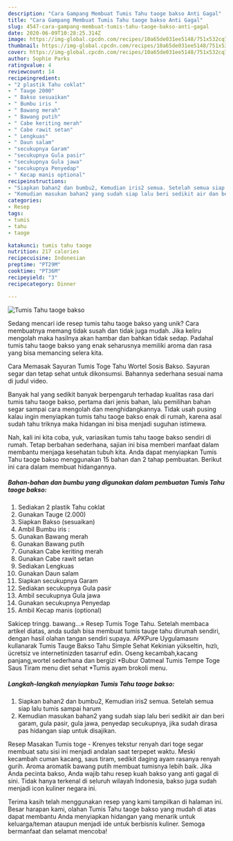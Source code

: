 ```yaml
---
description: "Cara Gampang Membuat Tumis Tahu taoge bakso Anti Gagal"
title: "Cara Gampang Membuat Tumis Tahu taoge bakso Anti Gagal"
slug: 4547-cara-gampang-membuat-tumis-tahu-taoge-bakso-anti-gagal
date: 2020-06-09T10:28:25.314Z
image: https://img-global.cpcdn.com/recipes/10a65de031ee5148/751x532cq70/tumis-tahu-taoge-bakso-foto-resep-utama.jpg
thumbnail: https://img-global.cpcdn.com/recipes/10a65de031ee5148/751x532cq70/tumis-tahu-taoge-bakso-foto-resep-utama.jpg
cover: https://img-global.cpcdn.com/recipes/10a65de031ee5148/751x532cq70/tumis-tahu-taoge-bakso-foto-resep-utama.jpg
author: Sophie Parks
ratingvalue: 4
reviewcount: 14
recipeingredient:
- "2 plastik Tahu coklat"
- " Tauge 2000"
- " Bakso sesuaikan"
- " Bumbu iris "
- " Bawang merah"
- " Bawang putih"
- " Cabe keriting merah"
- " Cabe rawit setan"
- " Lengkuas"
- " Daun salam"
- "secukupnya Garam"
- "secukupnya Gula pasir"
- "secukupnya Gula jawa"
- "secukupnya Penyedap"
- " Kecap manis optional"
recipeinstructions:
- "Siapkan bahan2 dan bumbu2, Kemudian iris2 semua. Setelah semua siap lalu tumis sampai harum"
- "Kemudian masukan bahan2 yang sudah siap lalu beri sedikit air dan beri garam, gula pasir, gula jawa, penyedap secukupnya, jika sudah dirasa pas hidangan siap untuk disajikan."
categories:
- Resep
tags:
- tumis
- tahu
- taoge

katakunci: tumis tahu taoge 
nutrition: 217 calories
recipecuisine: Indonesian
preptime: "PT29M"
cooktime: "PT36M"
recipeyield: "3"
recipecategory: Dinner

---
```



![Tumis Tahu taoge bakso](https://img-global.cpcdn.com/recipes/10a65de031ee5148/751x532cq70/tumis-tahu-taoge-bakso-foto-resep-utama.jpg)

Sedang mencari ide resep tumis tahu taoge bakso yang unik? Cara membuatnya memang tidak susah dan tidak juga mudah. Jika keliru mengolah maka hasilnya akan hambar dan bahkan tidak sedap. Padahal tumis tahu taoge bakso yang enak seharusnya memiliki aroma dan rasa yang bisa memancing selera kita.

Cara Memasak Sayuran Tumis Toge Tahu Wortel Sosis Bakso. Sayuran segar dan tetap sehat untuk dikonsumsi. Bahannya sederhana sesuai nama di judul video.

Banyak hal yang sedikit banyak berpengaruh terhadap kualitas rasa dari tumis tahu taoge bakso, pertama dari jenis bahan, lalu pemilihan bahan segar sampai cara mengolah dan menghidangkannya. Tidak usah pusing kalau ingin menyiapkan tumis tahu taoge bakso enak di rumah, karena asal sudah tahu triknya maka hidangan ini bisa menjadi suguhan istimewa.


Nah, kali ini kita coba, yuk, variasikan tumis tahu taoge bakso sendiri di rumah. Tetap berbahan sederhana, sajian ini bisa memberi manfaat dalam membantu menjaga kesehatan tubuh kita. Anda dapat menyiapkan Tumis Tahu taoge bakso menggunakan 15 bahan dan 2 tahap pembuatan. Berikut ini cara dalam membuat hidangannya.

<!--inarticleads1-->

##### Bahan-bahan dan bumbu yang digunakan dalam pembuatan Tumis Tahu taoge bakso:

1. Sediakan 2 plastik Tahu coklat
1. Gunakan  Tauge (2.000)
1. Siapkan  Bakso (sesuaikan)
1. Ambil  Bumbu iris :
1. Gunakan  Bawang merah
1. Gunakan  Bawang putih
1. Gunakan  Cabe keriting merah
1. Gunakan  Cabe rawit setan
1. Sediakan  Lengkuas
1. Gunakan  Daun salam
1. Siapkan secukupnya Garam
1. Sediakan secukupnya Gula pasir
1. Ambil secukupnya Gula jawa
1. Gunakan secukupnya Penyedap
1. Ambil  Kecap manis (optional)


Sakicep tringg. bawang…» Resep Tumis Toge Tahu. Setelah membaca artikel diatas, anda sudah bisa membuat tumis tauge tahu dirumah sendiri, dengan hasil olahan tangan sendiri supaya. APKPure Uygulamasını kullanarak Tumis Tauge Bakso Tahu Simple Sehat Kekinian yükseltin, hızlı, ücretsiz ve internetinizden tasarruf edin. Oseng kecambah,kacang panjang,wortel sederhana dan bergizi *Bubur Oatmeal Tumis Tempe Toge Saus Tiram menu diet sehat *Tumis ayam brokoli menu. 

<!--inarticleads2-->

##### Langkah-langkah menyiapkan Tumis Tahu taoge bakso:

1. Siapkan bahan2 dan bumbu2, Kemudian iris2 semua. Setelah semua siap lalu tumis sampai harum
1. Kemudian masukan bahan2 yang sudah siap lalu beri sedikit air dan beri garam, gula pasir, gula jawa, penyedap secukupnya, jika sudah dirasa pas hidangan siap untuk disajikan.


Resep Masakan Tumis toge - Krenyes tekstur renyah dari toge segar membuat satu sisi ini menjadi andalan saat terpepet waktu. Meski kecambah cuman kacang, saus tiram, sedikit daging ayam rasanya renyah gurih. Aroma aromatik bawang putih membuat tumisnya lebih baik. Jika Anda pecinta bakso, Anda wajib tahu resep kuah bakso yang anti gagal di sini. Tidak hanya terkenal di seluruh wilayah Indonesia, bakso juga sudah menjadi icon kuliner negara ini. 

Terima kasih telah menggunakan resep yang kami tampilkan di halaman ini. Besar harapan kami, olahan Tumis Tahu taoge bakso yang mudah di atas dapat membantu Anda menyiapkan hidangan yang menarik untuk keluarga/teman ataupun menjadi ide untuk berbisnis kuliner. Semoga bermanfaat dan selamat mencoba!
